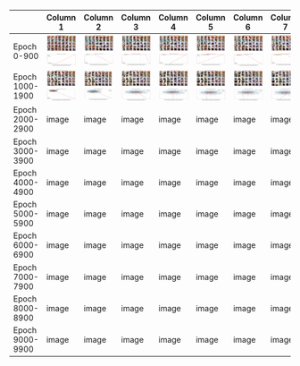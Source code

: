 
| | Column 1 | Column 2 | Column 3 | Column 4 | Column 5 | Column 6 | Column 7 | Column 8 | Column 9 | Column 10 |
|----------|----------|----------|----------|----------|----------|----------|----------|----------|-----------| -----------|
| Epoch 0-900 | ![](https://github.com/ynyeh0221/CIFAR10-cat-dog-generative-latent-diffusion/blob/main/v9/output/diffusion_path/denoising_path_Cat_epoch_10.png) | ![](https://github.com/ynyeh0221/CIFAR10-cat-dog-generative-latent-diffusion/blob/main/v9/output/diffusion_path/denoising_path_Cat_epoch_100.png) | ![](https://github.com/ynyeh0221/CIFAR10-cat-dog-generative-latent-diffusion/blob/main/v9/output/diffusion_path/denoising_path_Cat_epoch_200.png) | ![](https://github.com/ynyeh0221/CIFAR10-cat-dog-generative-latent-diffusion/blob/main/v9/output/diffusion_path/denoising_path_Cat_epoch_300.png) | ![](https://github.com/ynyeh0221/CIFAR10-cat-dog-generative-latent-diffusion/blob/main/v9/output/diffusion_path/denoising_path_Cat_epoch_400.png) | ![](https://github.com/ynyeh0221/CIFAR10-cat-dog-generative-latent-diffusion/blob/main/v9/output/diffusion_path/denoising_path_Cat_epoch_500.png) | ![](https://github.com/ynyeh0221/CIFAR10-cat-dog-generative-latent-diffusion/blob/main/v9/output/diffusion_path/denoising_path_Cat_epoch_600.png) | ![](https://github.com/ynyeh0221/CIFAR10-cat-dog-generative-latent-diffusion/blob/main/v9/output/diffusion_path/denoising_path_Cat_epoch_700.png) | ![](https://github.com/ynyeh0221/CIFAR10-cat-dog-generative-latent-diffusion/blob/main/v9/output/diffusion_path/denoising_path_Cat_epoch_800.png) | ![](https://github.com/ynyeh0221/CIFAR10-cat-dog-generative-latent-diffusion/blob/main/v9/output/diffusion_path/denoising_path_Cat_epoch_900.png) |
| Epoch 1000-1900 | ![](https://github.com/ynyeh0221/CIFAR10-cat-dog-generative-latent-diffusion/blob/main/v9/output/diffusion_path/denoising_path_Cat_epoch_1000.png) | ![](https://github.com/ynyeh0221/CIFAR10-cat-dog-generative-latent-diffusion/blob/main/v9/output/diffusion_path/denoising_path_Cat_epoch_1100.png) | ![](https://github.com/ynyeh0221/CIFAR10-cat-dog-generative-latent-diffusion/blob/main/v9/output/diffusion_path/denoising_path_Cat_epoch_1200.png) | ![](https://github.com/ynyeh0221/CIFAR10-cat-dog-generative-latent-diffusion/blob/main/v9/output/diffusion_path/denoising_path_Cat_epoch_1300.png) | ![](https://github.com/ynyeh0221/CIFAR10-cat-dog-generative-latent-diffusion/blob/main/v9/output/diffusion_path/denoising_path_Cat_epoch_1400.png) | ![](https://github.com/ynyeh0221/CIFAR10-cat-dog-generative-latent-diffusion/blob/main/v9/output/diffusion_path/denoising_path_Cat_epoch_1500.png) | ![](https://github.com/ynyeh0221/CIFAR10-cat-dog-generative-latent-diffusion/blob/main/v9/output/diffusion_path/denoising_path_Cat_epoch_1600.png) | ![](https://github.com/ynyeh0221/CIFAR10-cat-dog-generative-latent-diffusion/blob/main/v9/output/diffusion_path/denoising_path_Cat_epoch_1700.png) | ![](https://github.com/ynyeh0221/CIFAR10-cat-dog-generative-latent-diffusion/blob/main/v9/output/diffusion_path/denoising_path_Cat_epoch_1800.png) | ![](https://github.com/ynyeh0221/CIFAR10-cat-dog-generative-latent-diffusion/blob/main/v9/output/diffusion_path/denoising_path_Cat_epoch_1900.png) |
| Epoch 2000-2900 | image | image | image | image | image | image | image | image | image | image |
| Epoch 3000-3900 | image | image | image | image | image | image | image | image | image | image |
| Epoch 4000-4900 | image | image | image | image | image | image | image | image | image | image |
| Epoch 5000-5900 | image | image | image | image | image | image | image | image | image | image |
| Epoch 6000-6900 | image | image | image | image | image | image | image | image | image | image |
| Epoch 7000-7900 | image | image | image | image | image | image | image | image | image | image |
| Epoch 8000-8900 | image | image | image | image | image | image | image | image | image | image |
| Epoch 9000-9900 | image | image | image | image | image | image | image | image | image | image |
